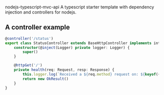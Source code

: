 nodejs-typescript-mvc-api
A typescript starter template with dependency injection and controllers for nodejs.

## A controller example
```typescript
@controller('/status')
export class StatusController extends BaseHttpController implements interfaces.Controller {
    constructor(@inject(Logger) private logger: Logger) { 
        super() 
    }

    @httpGet('/')
    private health(req: Request, resp: Response) {
        this.logger.log(`Received a ${req.method} request on: ${keyof({StatusController})}`)
        return new OkResult()
    }
}
```
